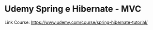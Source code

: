 # Udemy Spring e Hibernate - MVC

Link Course:
https://www.udemy.com/course/spring-hibernate-tutorial/
